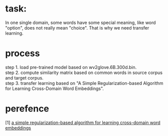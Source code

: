 # task:
In one single domain, some words have some special meaning, like word "option", does not really mean "choice". That is why we need transfer learning.

# process 
step 1. load pre-trained model based on wv2glove.6B.300d.bin.          
step 2. compute similarity matrix based on common words in source corpus and target corpus.          
step 3. transfer learning based on "A Simple Regularization-based Algorithm for Learning Cross-Domain Word Embeddings".     

# perefence
[1] [a simple regularization-based algorithm for learning cross-domain word embeddings](http://aclweb.org/anthology/D17-1312)







